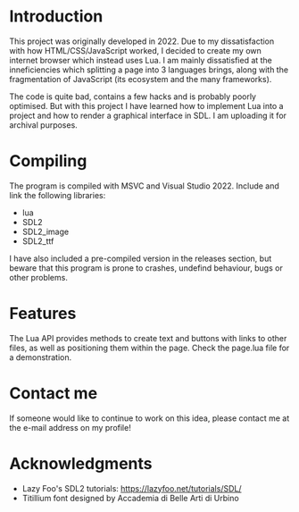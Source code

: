 # Introduction
This project was originally developed in 2022. Due to my dissatisfaction with how HTML/CSS/JavaScript worked, I decided to create my own internet browser which instead uses Lua. I am mainly dissatisfied at the inneficiencies which splitting a page into 3 languages brings, along with the fragmentation of JavaScript (its ecosystem and the many frameworks).

The code is quite bad, contains a few hacks and is probably poorly optimised. But with this project I have learned how to implement Lua into a project and how to render a graphical interface in SDL. I am uploading it for archival purposes.

# Compiling
The program is compiled with MSVC and Visual Studio 2022. Include and link the following libraries:
* lua
* SDL2
* SDL2_image
* SDL2_ttf

I have also included a pre-compiled version in the releases section, but beware that this program is prone to crashes, undefind behaviour, bugs or other problems.

# Features
The Lua API provides methods to create text and buttons with links to other files, as well as positioning them within the page. Check the page.lua file for a demonstration.

# Contact me
If someone would like to continue to work on this idea, please contact me at the e-mail address on my profile! 

# Acknowledgments
* Lazy Foo's SDL2 tutorials: https://lazyfoo.net/tutorials/SDL/
* Titillium font designed by Accademia di Belle Arti di Urbino
